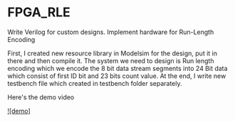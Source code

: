 # FPGA_RLE
Write Verilog for custom designs. Implement hardware for Run-Length Encoding

First, I created new resource library in Modelsim for the design, put it in there and then compile it. The system we need to design is Run length encoding which we encode the 8 bit data stream segments into 24 Bit data which consist of first ID bit and 23 bits count value. At the end, I write new testbench file which created in testbench folder separately.

Here's the demo video

[![demo]](https://drive.google.com/file/d/1DqJiUkcRRCtwGYN9qnpqVGXkf8EGcgDq/view?usp=sharing)
